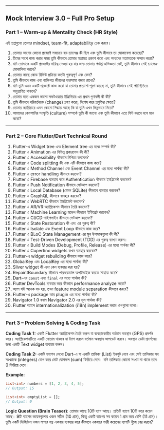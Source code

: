 
---

## **Mock Interview 3.0 – Full Pro Setup**

### **Part 1 – Warm-up & Mentality Check (HR Style)**

এই প্রশ্নগুলো তোমার mindset, team-fit, adaptability চেক করবে।

1.  তোমার আগের কোনো প্রজেক্টে সবচেয়ে বড় চ্যালেঞ্জ কী ছিল এবং তুমি কীভাবে তা মোকাবেলা করেছো?
2.  টিমের সাথে কাজ করার সময় তুমি কীভাবে তোমার মতামত প্রকাশ করো এবং অন্যদের মতামতকে সম্মান করো?
3.  যদি তোমাকে একটি প্রজেক্টের দায়িত্ব দেওয়া হয় যার জন্য তোমার পর্যাপ্ত অভিজ্ঞতা নেই, তুমি কীভাবে সেই চ্যালেঞ্জ মোকাবিলা করবে?
4.  তোমার কাছে কোড রিভিউ প্রক্রিয়া কতটা গুরুত্বপূর্ণ এবং কেন?
5.  তুমি কীভাবে কাজ এবং ব্যক্তিগত জীবনের ভারসাম্য বজায় রাখো?
6.  যদি তুমি এমন একটি প্রজেক্টে কাজ করো যা তোমার প্রত্যাশা পূরণ করছে না, তুমি কীভাবে সেই পরিস্থিতিতে অনুপ্রাণিত থাকবে?
7.  তোমার মতে একজন ভালো সফটওয়্যার ইঞ্জিনিয়ার এর প্রধান গুণাবলী কী কী?
8.  তুমি কীভাবে পরিবর্তনকে (change) গ্রহণ করো, বিশেষ করে প্রযুক্তির ক্ষেত্রে?
9.  তোমার ক্যারিয়ারে এমন কোনো সিদ্ধান্ত আছে কি যা তুমি এখন ভিন্নভাবে নিতে?
10. আমাদের কোম্পানির সংস্কৃতি (culture) সম্পর্কে তুমি কী জানো এবং তুমি কীভাবে এতে ফিট করবে বলে মনে করো?

---

### **Part 2 – Core Flutter/Dart Technical Round**

1. Flutter-এ Widget tree এবং Element tree এর মধ্যে সম্পর্ক কী?
2. Flutter এ Animation এর বিভিন্ন প্রকারভেদ কী কী?
3. Flutter এ Accessibility কীভাবে নিশ্চিত করবেন?
4. Flutter এ Code splitting কী এবং এটি কীভাবে কাজ করে?
5. Flutter এ Method Channel এবং Event Channel এর মধ্যে পার্থক্য কী?
6. Flutter এ error handling কীভাবে করবেন?
7. Flutter এ Firebase ব্যবহার করে Authentication কীভাবে ইমপ্লিমেন্ট করবেন?
8. Flutter এ Push Notification কীভাবে সেটআপ করবেন?
9. Flutter এ Local Database (যেমন SQLite) কীভাবে ব্যবহার করবেন?
10. Flutter এ GraphQL কীভাবে ব্যবহার করবেন?
11. Flutter এ WebRTC কীভাবে ইমপ্লিমেন্ট করবেন?
12. Flutter এ AR/VR অ্যাপ্লিকেশন কীভাবে তৈরি করবেন?
13. Flutter এ Machine Learning মডেল কীভাবে ইন্টিগ্রেট করবেন?
14. Flutter এ CI/CD পাইপলাইন কীভাবে সেটআপ করবেন?
15. Flutter এ State Restoration কী এবং এর গুরুত্ব কী?
16. Flutter এ Isolate এবং Event Loop কীভাবে কাজ করে?
17. Flutter এ BLoC State Management এর মূল উপাদানগুলো কী কী?
18. Flutter এ Test-Driven Development (TDD) এর গুরুত্ব ব্যাখ্যা করুন।
19. Flutter এ Build Modes (Debug, Profile, Release) এর মধ্যে পার্থক্য কী?
20. Flutter এ Cupertino widgets কখন ব্যবহার করবেন?
21. Flutter-এ widget rebuilding কীভাবে কাজ করে?
22. GlobalKey এবং LocalKey এর মধ্যে পার্থক্য কী?
23. Sliver widget কী এবং কেন ব্যবহার করা হয়?
24. RepaintBoundary কীভাবে পারফরম্যান্স অপটিমাইজ করতে সাহায্য করে?
25. Dart-এর `const` এবং `final` এর মধ্যে পার্থক্য কী?
26. Flutter DevTools ব্যবহার করে কীভাবে performance analyze করো?
27. অ্যাপ যদি অনেক বড় হয়, তখন feature module separation কীভাবে করবে?
28. Flutter-এ package আর plugin এর মধ্যে পার্থক্য কী?
29. Navigator 1.0 বনাম Navigator 2.0 এর মূল পার্থক্য কী?
30. Flutter অ্যাপে internationalization (i18n) implement করার ধাপগুলো বলো।

---

### **Part 3 – Problem Solving & Coding Task**

**Coding Task 1:**
একটি Flutter অ্যাপ্লিকেশন তৈরি করুন যা ব্যবহারকারীর বর্তমান অবস্থান (GPS) প্রদর্শন করে। অ্যাপ্লিকেশনটিতে একটি বোতাম থাকবে যা ট্যাপ করলে বর্তমান অবস্থান আপডেট করবে। অবস্থান ডেটা প্রদর্শনের জন্য একটি Text widget ব্যবহার করুন।

**Coding Task 2:**
একটি ফাংশন লেখো Dart-এ যা একটি তালিকা (List) ইনপুট নেবে এবং সেই তালিকার সব সংখ্যাকে (integers) যোগ করে মোট যোগফল (sum) ফিরিয়ে দেবে। যদি তালিকায় কোনো সংখ্যা না থাকে তবে 0 ফিরিয়ে দেবে।

**Example:**

```dart
List<int> numbers = [1, 2, 3, 4, 5];
// Output: 15

List<int> emptyList = [];
// Output: 0
```

**Logic Question (Brain Teaser):**
তোমার কাছে 10টি ব্যাগ আছে। প্রতিটি ব্যাগে 10টি করে কয়েন আছে। 9টি ব্যাগের কয়েনগুলোর ওজন সঠিক (10 গ্রাম), কিন্তু একটি ব্যাগের সব কয়েন 1 গ্রাম করে বেশি (11 গ্রাম)। তুমি একটি ডিজিটাল ওজন মাপার যন্ত্র একবার ব্যবহার করে কীভাবে একবারে ভারী কয়েনের ব্যাগটি খুঁজে বের করবে?
